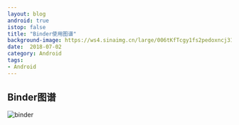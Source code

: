```yaml
---
layout: blog 
android: true 
istop: false 
title: "Binder使用图谱" 
background-image: https://ws4.sinaimg.cn/large/006tKfTcgy1fs2pedoxncj31ba0tm1a1.jpg
date:  2018-07-02
category: Android 
tags: 
- Android 
---
```




## Binder图谱

![binder](https://ws4.sinaimg.cn/large/006tNc79gy1fsvv7q2c7ij31820ku777.jpg)

















